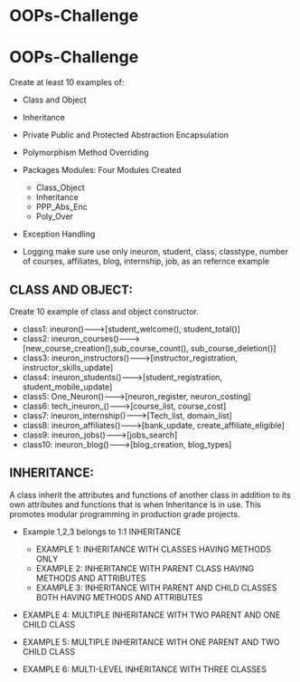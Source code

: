 # OOPs-Challenge
# OOPs-Challenge


Create at least 10 examples  of:
- Class and Object
- Inheritance 
- Private Public and Protected Abstraction Encapsulation
- Polymorphism Method Overriding
 
 - Packages Modules: Four Modules Created
   - Class_Object
   - Inheritance
   - PPP_Abs_Enc
   - Poly_Over
 - Exception Handling
 - Logging 
make sure use only ineuron, student, class, classtype, number of courses, 
affiliates, blog, internship, job, as an refernce example

## CLASS AND OBJECT:

Create 10 example of class and object constructor.

- class1: ineuron()--->[student_welcome(), student_total()]
- class2: ineuron_courses()--->[new_course_creation(),sub_course_count(), sub_course_deletion()]
- class3: ineuron_instructors()--->[instructor_registration, instructor_skills_update]
- class4: ineuron_students()--->[student_registration, student_mobile_update]
- class5: One_Neuron()--->[neuron_register, neuron_costing]
- class6: tech_ineuron_()--->[course_list, course_cost]
- class7: ineuron_internship()--->[Tech_list, domain_list]
- class8: ineuron_affiliates()--->[bank_update, create_affiliate_eligible]
- class9: ineuron_jobs()--->[jobs_search]
- class10: ineuron_blog()--->[blog_creation, blog_types]

## INHERITANCE:

A class inherit the attributes and functions of another class in addition to its own
attributes and functions that is when Inheritance is in use.
This promotes modular programming in production grade projects.

- Example 1,2,3 belongs to 1:1 INHERITANCE
  - EXAMPLE 1: INHERITANCE WITH CLASSES HAVING METHODS ONLY
  - EXAMPLE 2: INHERITANCE WITH PARENT CLASS HAVING METHODS AND ATTRIBUTES
  - EXAMPLE 3: INHERITANCE WITH PARENT AND CHILD CLASSES BOTH HAVING METHODS AND ATTRIBUTES

- EXAMPLE 4: MULTIPLE INHERITANCE WITH TWO PARENT AND ONE CHILD CLASS
- EXAMPLE 5: MULTIPLE INHERITANCE WITH ONE PARENT AND TWO CHILD CLASS
- EXAMPLE 6: MULTI-LEVEL INHERITANCE WITH THREE CLASSES
